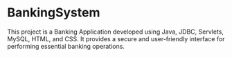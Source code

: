 # BankingSystem
This project is a Banking Application developed using Java, JDBC, Servlets, MySQL, HTML, and CSS. It provides a secure and user-friendly interface for performing essential banking operations.

